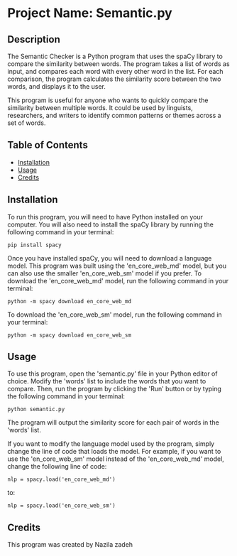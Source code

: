 

# Project Name: Semantic.py

## Description
The Semantic Checker is a Python program that uses the spaCy library to compare the similarity between words. The program takes a list of words as input, and compares each word with every other word in the list. For each comparison, the program calculates the similarity score between the two words, and displays it to the user. 

This program is useful for anyone who wants to quickly compare the similarity between multiple words. It could be used by linguists, researchers, and writers to identify common patterns or themes across a set of words.

## Table of Contents
- [Installation](#installation)
- [Usage](#usage)
- [Credits](#credits)

## Installation
To run this program, you will need to have Python installed on your computer. You will also need to install the spaCy library by running the following command in your terminal:

`pip install spacy`

Once you have installed spaCy, you will need to download a language model. This program was built using the 'en_core_web_md' model, but you can also use the smaller 'en_core_web_sm' model if you prefer. To download the 'en_core_web_md' model, run the following command in your terminal:

`python -m spacy download en_core_web_md`

To download the 'en_core_web_sm' model, run the following command in your terminal:

`python -m spacy download en_core_web_sm`

## Usage
To use this program, open the 'semantic.py' file in your Python editor of choice. Modify the 'words' list to include the words that you want to compare. Then, run the program by clicking the 'Run' button or by typing the following command in your terminal:

`python semantic.py`

The program will output the similarity score for each pair of words in the 'words' list. 

If you want to modify the language model used by the program, simply change the line of code that loads the model. For example, if you want to use the 'en_core_web_sm' model instead of the 'en_core_web_md' model, change the following line of code:

`nlp = spacy.load('en_core_web_md')`

to:

`nlp = spacy.load('en_core_web_sm')`

## Credits
This program was created by Nazila zadeh
